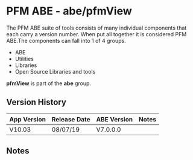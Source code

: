 # PFM ABE - abe/pfmView

The PFM ABE suite of tools consists of many individual components that each carry a version number.  When put all together it is considered PFM ABE.The components can fall into 1 of 4 groups.
- ABE
- Utilities
- Libraries
- Open Source Libraries and tools

**pfmView** is part of the **abe** group.

## Version History

|App Version|Release Date|ABE Version|Notes|
|-------|------------|-----|---|
|V10.03|08/07/19|V7.0.0.0|  |

## Notes
